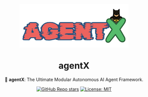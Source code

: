 <div align="center">

<img src="docs/images/agentx_logo.png" width="350">

# **agentX**

🤖 **agentX**: The Ultimate Modular Autonomous AI Agent Framework.


[![GitHub Repo stars](https://img.shields.io/github/stars/decisionfacts/agentX)](https://github.com/decisionfacts/agentX)
[![License: MIT](https://img.shields.io/badge/License-MIT-green.svg)](https://opensource.org/licenses/MIT)

</div>